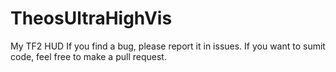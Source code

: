 # TheosUltraHighVis
 My TF2 HUD
If you find a bug, please report it in issues.
If you want to sumit code, feel free to make a pull request.
